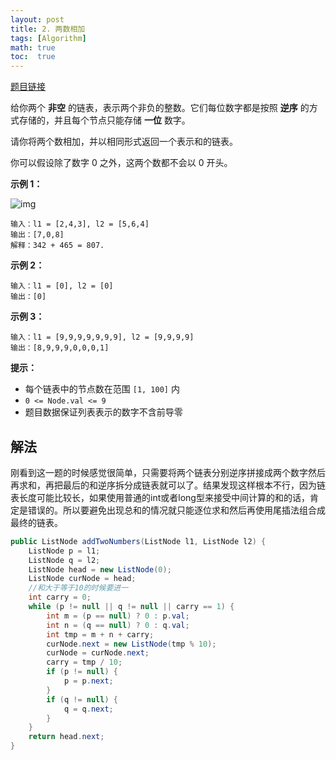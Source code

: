 ```yaml
---
layout: post
title: 2. 两数相加
tags: [Algorithm]
math: true
toc:  true
---
```


[题目链接](https://leetcode.cn/problems/add-two-numbers/)

给你两个 **非空** 的链表，表示两个非负的整数。它们每位数字都是按照 **逆序** 的方式存储的，并且每个节点只能存储 **一位** 数字。

请你将两个数相加，并以相同形式返回一个表示和的链表。

你可以假设除了数字 0 之外，这两个数都不会以 0 开头。

**示例 1：**

![img](https://raw.githubusercontent.com/Traserve/traserve.github.io/main/_posts/algorithm/images/2-1.jpg)

```
输入：l1 = [2,4,3], l2 = [5,6,4]
输出：[7,0,8]
解释：342 + 465 = 807.
```

**示例 2：**

```
输入：l1 = [0], l2 = [0]
输出：[0]
```

**示例 3：**

```
输入：l1 = [9,9,9,9,9,9,9], l2 = [9,9,9,9]
输出：[8,9,9,9,0,0,0,1]
```

**提示：**

- 每个链表中的节点数在范围 `[1, 100]` 内
- `0 <= Node.val <= 9`
- 题目数据保证列表表示的数字不含前导零

## 解法

刚看到这一题的时候感觉很简单，只需要将两个链表分别逆序拼接成两个数字然后再求和，再把最后的和逆序拆分成链表就可以了。结果发现这样根本不行，因为链表长度可能比较长，如果使用普通的int或者long型来接受中间计算的和的话，肯定是错误的。所以要避免出现总和的情况就只能逐位求和然后再使用尾插法组合成最终的链表。

```java
public ListNode addTwoNumbers(ListNode l1, ListNode l2) {
    ListNode p = l1;
    ListNode q = l2;
    ListNode head = new ListNode(0);
    ListNode curNode = head;
    //和大于等于10的时候要进一
    int carry = 0;
    while (p != null || q != null || carry == 1) {
        int m = (p == null) ? 0 : p.val;
        int n = (q == null) ? 0 : q.val;
        int tmp = m + n + carry;
        curNode.next = new ListNode(tmp % 10);
        curNode = curNode.next;
        carry = tmp / 10;
        if (p != null) {
            p = p.next;
        }
        if (q != null) {
            q = q.next;
        }
    }
    return head.next;
}
```

